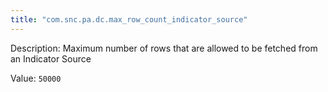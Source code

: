 ```yaml
---
title: "com.snc.pa.dc.max_row_count_indicator_source"
---
```


Description: Maximum number of rows that are allowed to be fetched from an Indicator Source

Value: `50000`